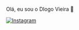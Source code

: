 Olá, eu sou o DIogo Vieira 👋

[![Instagram](https://img.shields.io/badge/Instagram-E4405F?style=for-the-badge&logo=instagram&logoColor=white)]([https://www.instagram.com/diogovieiradvb/](https://www.instagram.com/diogovieiradvb/?locale=ne_np&hl=af))
